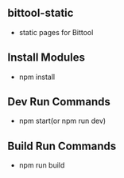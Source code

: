 ## bittool-static
* static pages for Bittool


## Install Modules
* npm install

## Dev Run Commands
* npm start(or npm run dev)

## Build Run Commands
* npm run build